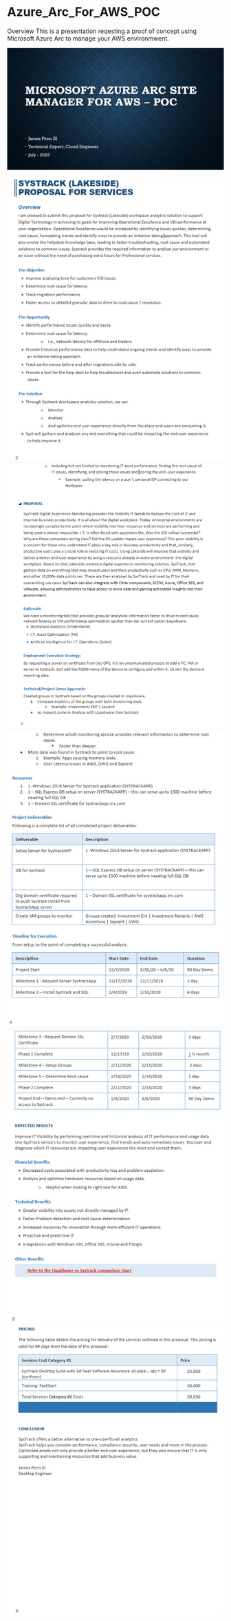 # Azure_Arc_For_AWS_POC
Overview
This is a presentation reqesting a proof of concept using Microsoft Azure Arc to manage your AWS environmwent.


![page1](https://github.com/jp3407/Azure_Arc_For_AWS_POC/blob/main/azure_arc_poc_slide_images/1.jpg)


![Page2](https://raw.githubusercontent.com/jp3407/lakeside_systrack/main/2.jpg)
![Page3](https://raw.githubusercontent.com/jp3407/lakeside_systrack/main/3.jpg)
![Page4](https://raw.githubusercontent.com/jp3407/lakeside_systrack/main/4_1.jpg)
![Page5](https://raw.githubusercontent.com/jp3407/lakeside_systrack/main/5.jpg)
![Page6](https://raw.githubusercontent.com/jp3407/lakeside_systrack/main/6.jpg)
